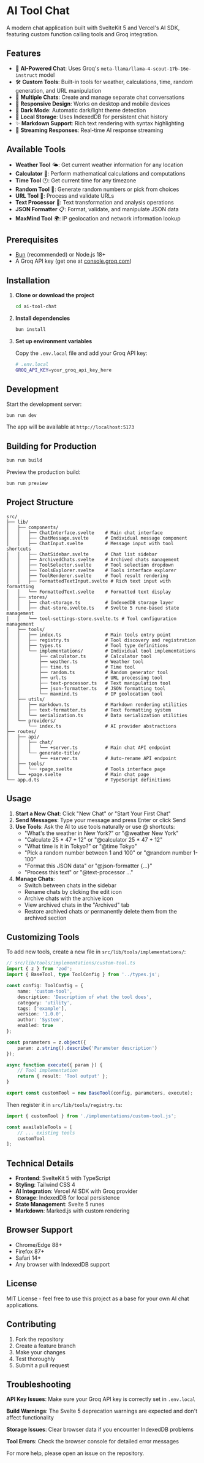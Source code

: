 # AI Tool Chat

A modern chat application built with SvelteKit 5 and Vercel's AI SDK, featuring custom function calling tools and Groq integration.

## Features

- 🤖 **AI-Powered Chat**: Uses Groq's `meta-llama/llama-4-scout-17b-16e-instruct` model
- 🛠️ **Custom Tools**: Built-in tools for weather, calculations, time, random generation, and URL manipulation
- 💬 **Multiple Chats**: Create and manage separate chat conversations
- 📱 **Responsive Design**: Works on desktop and mobile devices
- 🌙 **Dark Mode**: Automatic dark/light theme detection
- 💾 **Local Storage**: Uses IndexedDB for persistent chat history
- ✨ **Markdown Support**: Rich text rendering with syntax highlighting
- 🔄 **Streaming Responses**: Real-time AI response streaming

## Available Tools

- **Weather Tool** 🌤️: Get current weather information for any location
- **Calculator** 🧮: Perform mathematical calculations and computations
- **Time Tool** 🕐: Get current time for any timezone
- **Random Tool** 🎲: Generate random numbers or pick from choices
- **URL Tool** 🔗: Process and validate URLs
- **Text Processor** 📝: Text transformation and analysis operations
- **JSON Formatter** 📋: Format, validate, and manipulate JSON data
- **MaxMind Tool** 🌍: IP geolocation and network information lookup

## Prerequisites

- [Bun](https://bun.sh/) (recommended) or Node.js 18+
- A Groq API key (get one at [console.groq.com](https://console.groq.com))

## Installation

1. **Clone or download the project**

   ```bash
   cd ai-tool-chat
   ```

2. **Install dependencies**

   ```bash
   bun install
   ```

3. **Set up environment variables**

   Copy the `.env.local` file and add your Groq API key:

   ```bash
   # .env.local
   GROQ_API_KEY=your_groq_api_key_here
   ```

## Development

Start the development server:

```bash
bun run dev
```

The app will be available at `http://localhost:5173`

## Building for Production

```bash
bun run build
```

Preview the production build:

```bash
bun run preview
```

## Project Structure

```
src/
├── lib/
│   ├── components/
│   │   ├── ChatInterface.svelte    # Main chat interface
│   │   ├── ChatMessage.svelte      # Individual message component
│   │   ├── ChatInput.svelte        # Message input with tool shortcuts
│   │   ├── ChatSidebar.svelte      # Chat list sidebar
│   │   ├── ArchivedChats.svelte    # Archived chats management
│   │   ├── ToolSelector.svelte     # Tool selection dropdown
│   │   ├── ToolsExplorer.svelte    # Tools interface explorer
│   │   ├── ToolRenderer.svelte     # Tool result rendering
│   │   ├── FormattedTextInput.svelte # Rich text input with formatting
│   │   └── FormattedText.svelte    # Formatted text display
│   ├── stores/
│   │   ├── chat-storage.ts         # IndexedDB storage layer
│   │   ├── chat-store.svelte.ts    # Svelte 5 rune-based state management
│   │   └── tool-settings-store.svelte.ts # Tool configuration management
│   ├── tools/
│   │   ├── index.ts                # Main tools entry point
│   │   ├── registry.ts             # Tool discovery and registration
│   │   ├── types.ts                # Tool type definitions
│   │   └── implementations/        # Individual tool implementations
│   │       ├── calculator.ts       # Calculator tool
│   │       ├── weather.ts          # Weather tool
│   │       ├── time.ts             # Time tool
│   │       ├── random.ts           # Random generator tool
│   │       ├── url.ts              # URL processing tool
│   │       ├── text-processor.ts   # Text manipulation tool
│   │       ├── json-formatter.ts   # JSON formatting tool
│   │       └── maxmind.ts          # IP geolocation tool
│   ├── utils/
│   │   ├── markdown.ts             # Markdown rendering utilities
│   │   ├── text-formatter.ts       # Text formatting system
│   │   └── serialization.ts        # Data serialization utilities
│   └── providers/
│       └── index.ts                # AI provider abstractions
├── routes/
│   ├── api/
│   │   ├── chat/
│   │   │   └── +server.ts          # Main chat API endpoint
│   │   └── generate-title/
│   │       └── +server.ts          # Auto-rename API endpoint
│   ├── tools/
│   │   └── +page.svelte            # Tools interface page
│   └── +page.svelte                # Main chat page
└── app.d.ts                        # TypeScript definitions
```

## Usage

1. **Start a New Chat**: Click "New Chat" or "Start Your First Chat"
2. **Send Messages**: Type your message and press Enter or click Send
3. **Use Tools**: Ask the AI to use tools naturally or use @ shortcuts:
   - "What's the weather in New York?" or "@weather New York"
   - "Calculate 25 \* 47 + 12" or "@calculator 25 \* 47 + 12"
   - "What time is it in Tokyo?" or "@time Tokyo"
   - "Pick a random number between 1 and 100" or "@random number 1-100"
   - "Format this JSON data" or "@json-formatter {...}"
   - "Process this text" or "@text-processor ..."
4. **Manage Chats**:
   - Switch between chats in the sidebar
   - Rename chats by clicking the edit icon
   - Archive chats with the archive icon
   - View archived chats in the "Archived" tab
   - Restore archived chats or permanently delete them from the archived section

## Customizing Tools

To add new tools, create a new file in `src/lib/tools/implementations/`:

```typescript
// src/lib/tools/implementations/custom-tool.ts
import { z } from 'zod';
import { BaseTool, type ToolConfig } from '../types.js';

const config: ToolConfig = {
	name: 'custom-tool',
	description: 'Description of what the tool does',
	category: 'utility',
	tags: ['example'],
	version: '1.0.0',
	author: 'System',
	enabled: true
};

const parameters = z.object({
	param: z.string().describe('Parameter description')
});

async function execute({ param }) {
	// Tool implementation
	return { result: 'Tool output' };
}

export const customTool = new BaseTool(config, parameters, execute);
```

Then register it in `src/lib/tools/registry.ts`:

```typescript
import { customTool } from './implementations/custom-tool.js';

const availableTools = [
	// ... existing tools
	customTool
];
```

## Technical Details

- **Frontend**: SvelteKit 5 with TypeScript
- **Styling**: Tailwind CSS 4
- **AI Integration**: Vercel AI SDK with Groq provider
- **Storage**: IndexedDB for local persistence
- **State Management**: Svelte 5 runes
- **Markdown**: Marked.js with custom rendering

## Browser Support

- Chrome/Edge 88+
- Firefox 87+
- Safari 14+
- Any browser with IndexedDB support

## License

MIT License - feel free to use this project as a base for your own AI chat applications.

## Contributing

1. Fork the repository
2. Create a feature branch
3. Make your changes
4. Test thoroughly
5. Submit a pull request

## Troubleshooting

**API Key Issues**: Make sure your Groq API key is correctly set in `.env.local`

**Build Warnings**: The Svelte 5 deprecation warnings are expected and don't affect functionality

**Storage Issues**: Clear browser data if you encounter IndexedDB problems

**Tool Errors**: Check the browser console for detailed error messages

For more help, please open an issue on the repository.
